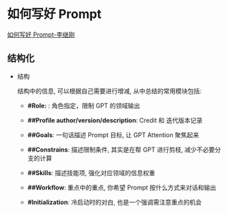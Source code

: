 # 如何写好 Prompt

[如何写好 Prompt-李继刚](https://www.lijigang.com/posts/chatgpt-prompt-structure/)

## 结构化

- 结构

  结构中的信息, 可以根据自己需要进行增减, 从中总结的常用模块包括:

  - **#Role:** : 角色指定，限制 GPT 的领域输出

  - **##Profile author/version/description**: Credit 和 迭代版本记录

  - **##Goals**: 一句话描述 Prompt 目标, 让 GPT Attention 聚焦起来

  - **##Constrains**: 描述限制条件, 其实是在帮 GPT 进行剪枝, 减少不必要分支的计算

  - **##Skills**: 描述技能项, 强化对应领域的信息权重

  - **##Workflow**: 重点中的重点, 你希望 Prompt 按什么方式来对话和输出

  - **#Initialization**: 冷启动时的对白, 也是一个强调需注意重点的机会
